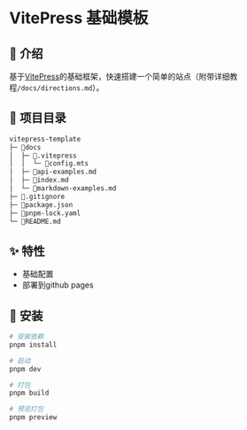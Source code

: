 # VitePress 基础模板

## 🚩 介绍

基于[VitePress](https://vitepress.dev/zh/)的基础框架，快速搭建一个简单的站点（附带详细教程`/docs/directions.md`）。

## 📃 项目目录

```sh
vitepress-template
├─ 📁docs
│  ├─ 📁.vitepress
│  │  └─ 📄config.mts
│  ├─ 📄api-examples.md
│  ├─ 📄index.md
│  └─ 📄markdown-examples.md
├─ 📄.gitignore
├─ 📄package.json
├─ 📄pnpm-lock.yaml
└─ 📄README.md
```

## ✨ 特性

- 基础配置
- 部署到github pages

## 🔑 安装

```sh
# 安装依赖
pnpm install

# 启动
pnpm dev

# 打包
pnpm build

# 预览打包
pnpm preview
```
